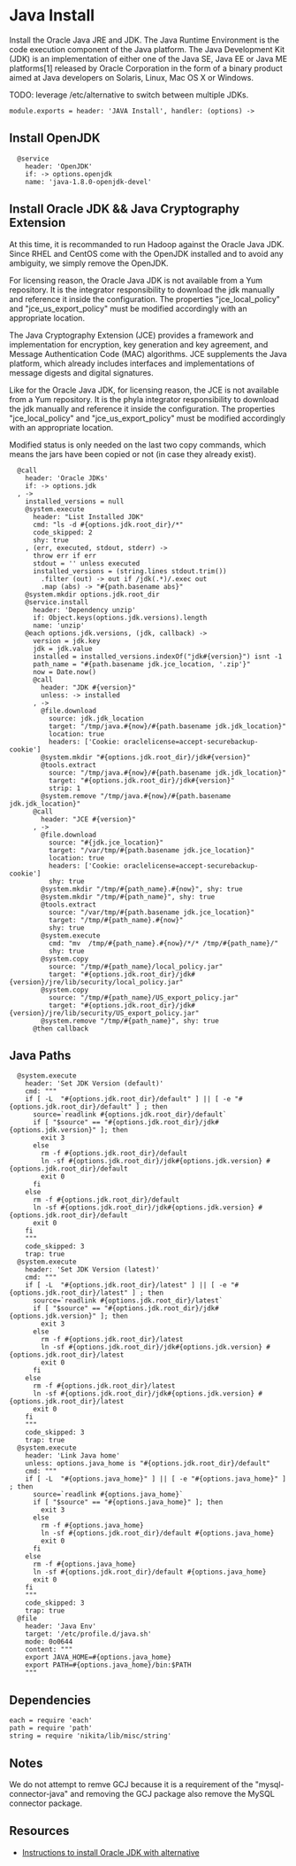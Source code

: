 
# Java Install

Install the Oracle Java JRE and JDK. The Java Runtime Environment is the code
execution component of the Java platform. The Java Development Kit (JDK) is
an implementation of either one of the Java SE, Java EE or Java ME platforms[1]
released by Oracle Corporation in the form of a binary product aimed at Java
developers on Solaris, Linux, Mac OS X or Windows.

TODO: leverage /etc/alternative to switch between multiple JDKs.

    module.exports = header: 'JAVA Install', handler: (options) ->

## Install OpenJDK

      @service
        header: 'OpenJDK'
        if: -> options.openjdk
        name: 'java-1.8.0-openjdk-devel'

## Install Oracle JDK && Java Cryptography Extension

At this time, it is recommanded to run Hadoop against the Oracle Java JDK. Since RHEL and CentOS
come with the OpenJDK installed and to avoid any ambiguity, we simply remove the OpenJDK.

For licensing reason, the Oracle Java JDK is not available from a Yum repository. It is the
integrator responsibility to download the jdk manually and reference it
inside the configuration. The properties "jce\_local\_policy" and
"jce\_us\_export_policy" must be modified accordingly with an appropriate location.

The Java Cryptography Extension (JCE) provides a framework and implementation for encryption, 
key generation and key agreement, and Message Authentication Code (MAC) algorithms. JCE 
supplements the Java platform, which already includes interfaces and implementations of 
message digests and digital signatures.

Like for the Oracle Java JDK, for licensing reason, the JCE is not available from a Yum 
repository. It is the phyla integrator responsibility to download the jdk manually and 
reference it inside the configuration. The properties "jce\_local\_policy" and 
"jce\_us\_export_policy" must be modified accordingly with an appropriate location.

Modified status is only needed on the last two copy commands, which means the jars 
have been copied or not (in case they already exist).  

      @call
        header: 'Oracle JDKs'
        if: -> options.jdk
      , ->
        installed_versions = null
        @system.execute
          header: "List Installed JDK"
          cmd: "ls -d #{options.jdk.root_dir}/*"
          code_skipped: 2
          shy: true
        , (err, executed, stdout, stderr) ->
          throw err if err
          stdout = '' unless executed
          installed_versions = (string.lines stdout.trim())
            .filter (out) -> out if /jdk(.*)/.exec out
            .map (abs) -> "#{path.basename abs}"
        @system.mkdir options.jdk.root_dir
        @service.install
          header: 'Dependency unzip'
          if: Object.keys(options.jdk.versions).length
          name: 'unzip'
        @each options.jdk.versions, (jdk, callback) ->
          version = jdk.key
          jdk = jdk.value
          installed = installed_versions.indexOf("jdk#{version}") isnt -1
          path_name = "#{path.basename jdk.jce_location, '.zip'}"
          now = Date.now()
          @call
            header: "JDK #{version}"
            unless: -> installed
          , ->
            @file.download
              source: jdk.jdk_location
              target: "/tmp/java.#{now}/#{path.basename jdk.jdk_location}"
              location: true
              headers: ['Cookie: oraclelicense=accept-securebackup-cookie']
            @system.mkdir "#{options.jdk.root_dir}/jdk#{version}"
            @tools.extract
              source: "/tmp/java.#{now}/#{path.basename jdk.jdk_location}"
              target: "#{options.jdk.root_dir}/jdk#{version}"
              strip: 1
            @system.remove "/tmp/java.#{now}/#{path.basename jdk.jdk_location}"
          @call
            header: "JCE #{version}"
          , ->
            @file.download
              source: "#{jdk.jce_location}"
              target: "/var/tmp/#{path.basename jdk.jce_location}"
              location: true
              headers: ['Cookie: oraclelicense=accept-securebackup-cookie']
              shy: true
            @system.mkdir "/tmp/#{path_name}.#{now}", shy: true
            @system.mkdir "/tmp/#{path_name}", shy: true
            @tools.extract
              source: "/var/tmp/#{path.basename jdk.jce_location}"
              target: "/tmp/#{path_name}.#{now}"
              shy: true
            @system.execute
              cmd: "mv  /tmp/#{path_name}.#{now}/*/* /tmp/#{path_name}/"
              shy: true
            @system.copy
              source: "/tmp/#{path_name}/local_policy.jar"
              target: "#{options.jdk.root_dir}/jdk#{version}/jre/lib/security/local_policy.jar"
            @system.copy
              source: "/tmp/#{path_name}/US_export_policy.jar"
              target: "#{options.jdk.root_dir}/jdk#{version}/jre/lib/security/US_export_policy.jar"
            @system.remove "/tmp/#{path_name}", shy: true
          @then callback

## Java Paths

      @system.execute
        header: 'Set JDK Version (default)'
        cmd: """
        if [ -L  "#{options.jdk.root_dir}/default" ] || [ -e "#{options.jdk.root_dir}/default" ] ; then 
          source=`readlink #{options.jdk.root_dir}/default`
          if [ "$source" == "#{options.jdk.root_dir}/jdk#{options.jdk.version}" ]; then
            exit 3
          else
            rm -f #{options.jdk.root_dir}/default
            ln -sf #{options.jdk.root_dir}/jdk#{options.jdk.version} #{options.jdk.root_dir}/default
            exit 0
          fi
        else
          rm -f #{options.jdk.root_dir}/default
          ln -sf #{options.jdk.root_dir}/jdk#{options.jdk.version} #{options.jdk.root_dir}/default
          exit 0
        fi
        """
        code_skipped: 3
        trap: true
      @system.execute
        header: 'Set JDK Version (latest)'
        cmd: """
        if [ -L  "#{options.jdk.root_dir}/latest" ] || [ -e "#{options.jdk.root_dir}/latest" ] ; then
          source=`readlink #{options.jdk.root_dir}/latest`
          if [ "$source" == "#{options.jdk.root_dir}/jdk#{options.jdk.version}" ]; then
            exit 3
          else
            rm -f #{options.jdk.root_dir}/latest
            ln -sf #{options.jdk.root_dir}/jdk#{options.jdk.version} #{options.jdk.root_dir}/latest
            exit 0
          fi
        else
          rm -f #{options.jdk.root_dir}/latest
          ln -sf #{options.jdk.root_dir}/jdk#{options.jdk.version} #{options.jdk.root_dir}/latest
          exit 0
        fi
        """
        code_skipped: 3
        trap: true
      @system.execute
        header: 'Link Java home'
        unless: options.java_home is "#{options.jdk.root_dir}/default"
        cmd: """
        if [ -L  "#{options.java_home}" ] || [ -e "#{options.java_home}" ] ; then
          source=`readlink #{options.java_home}`
          if [ "$source" == "#{options.java_home}" ]; then
            exit 3
          else
            rm -f #{options.java_home}
            ln -sf #{options.jdk.root_dir}/default #{options.java_home}
            exit 0
          fi
        else
          rm -f #{options.java_home}
          ln -sf #{options.jdk.root_dir}/default #{options.java_home}
          exit 0
        fi
        """
        code_skipped: 3
        trap: true
      @file
        header: 'Java Env'
        target: '/etc/profile.d/java.sh'
        mode: 0o0644
        content: """
        export JAVA_HOME=#{options.java_home}
        export PATH=#{options.java_home}/bin:$PATH
        """

## Dependencies

    each = require 'each'
    path = require 'path'
    string = require 'nikita/lib/misc/string'

## Notes

We do not attempt to remve GCJ because it is a requirement of the "mysql-connector-java"
and removing the GCJ package also remove the MySQL connector package.

## Resources

*   [Instructions to install Oracle JDK with alternative](http://www.if-not-true-then-false.com/2010/install-sun-oracle-java-jdk-jre-6-on-fedora-centos-red-hat-rhel/) 
